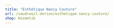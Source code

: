```yaml
---
title: "Esthétique Nancy Couture"
url: /vaudreuil-dorion/esthetique-nancy-couture/
shop: Kosmetik
---
```

